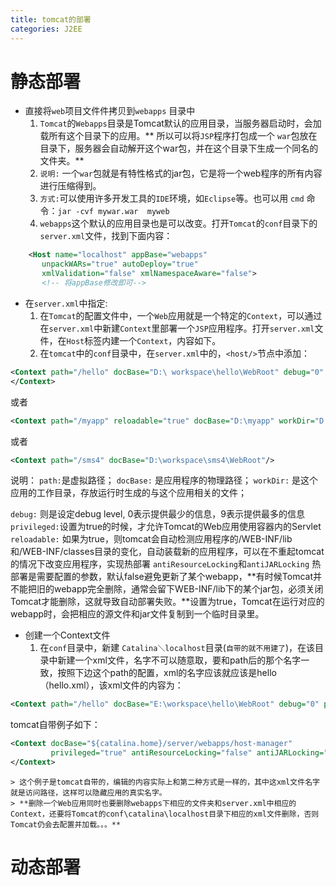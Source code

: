 ```yaml
---
title: tomcat的部署
categories: J2EE
---
```


# 静态部署
- 直接将`web`项目文件件拷贝到`webapps` 目录中
    1.  `Tomcat`的`Webapps`目录是Tomcat默认的应用目录，当服务器启动时，会加载所有这个目录下的应用。** 所以可以将`JSP`程序打包成一个 `war`包放在目录下，服务器会自动解开这个war包，并在这个目录下生成一个同名的文件夹。**
    2. `说明:` 一个`war`包就是有特性格式的jar包，它是将一个web程序的所有内容进行压缩得到。
    3. `方式:`可以使用许多开发工具的`IDE`环境，如`Eclipse`等。也可以用 `cmd` 命令：`jar -cvf mywar.war  myweb `
    4.  `webapps`这个默认的应用目录也是可以改变。打开`Tomcat`的`conf`目录下的`server.xml`文件，找到下面内容：
``` xml
    <Host name="localhost" appBase="webapps"
       unpackWARs="true" autoDeploy="true"
       xmlValidation="false" xmlNamespaceAware="false">
       <!-- 将appBase修改即可-->
```
- 在`server.xml`中指定:
    1. 在`Tomcat`的配置文件中，一个`Web`应用就是一个特定的`Context`，可以通过在`server.xml`中新建`Context`里部署一个`JSP`应用程序。打开`server.xml`文件，在`Host`标签内建一个`Context`，内容如下。
    2. 在`tomcat`中的`conf`目录中，在`server.xml`中的，`<host/>`节点中添加： 
``` xml
<Context path="/hello" docBase="D:\ workspace\hello\WebRoot" debug="0" privileged="true"> 
</Context>
```
或者
``` xml
<Context path="/myapp" reloadable="true" docBase="D:\myapp" workDir="D:\myapp\work"/>
```
或者
``` xml
<Context path="/sms4" docBase="D:\workspace\sms4\WebRoot"/>
```
说明：
`path:`是虚拟路径；
`docBase:` 是应用程序的物理路径；
`workDir:` 是这个应用的工作目录，存放运行时生成的与这个应用相关的文件；
 
`debug:` 则是设定debug level,  0表示提供最少的信息，9表示提供最多的信息
`privileged:`设置为true的时候，才允许Tomcat的Web应用使用容器内的Servlet
`reloadable:` 如果为true，则tomcat会自动检测应用程序的/WEB-INF/lib 和/WEB-INF/classes目录的变化，自动装载新的应用程序，可以在不重起tomcat的情况下改变应用程序，实现热部署
`antiResourceLocking`和`antiJARLocking`  热部署是需要配置的参数，默认false避免更新了某个webapp，**有时候Tomcat并不能把旧的webapp完全删除，通常会留下WEB-INF/lib下的某个jar包，必须关闭Tomcat才能删除，这就导致自动部署失败。**设置为true，Tomcat在运行对应的webapp时，会把相应的源文件和jar文件复制到一个临时目录里。

-  创建一个Context文件
    1. 在`conf`目录中，新建 `Catalina＼localhost`目录(`自带的就不用建了`)，在该目录中新建一个xml文件，名字不可以随意取，要和path后的那个名字一致，按照下边这个path的配置，xml的名字应该就应该是hello（hello.xml），该xml文件的内容为：
``` xml
<Context path="/hello" docBase="E:\workspace\hello\WebRoot" debug="0" privileged="true"></Context>
```
tomcat自带例子如下：
``` xml
<Context docBase="${catalina.home}/server/webapps/host-manager"
         privileged="true" antiResourceLocking="false" antiJARLocking="false">
</Context>
```
    > 这个例子是tomcat自带的，编辑的内容实际上和第二种方式是一样的，其中这xml文件名字就是访问路径，这样可以隐藏应用的真实名字。
    > **删除一个Web应用同时也要删除webapps下相应的文件夹和server.xml中相应的Context，还要将Tomcat的conf\catalina\localhost目录下相应的xml文件删除，否则Tomcat仍会去配置并加载。。。**
    
# 动态部署